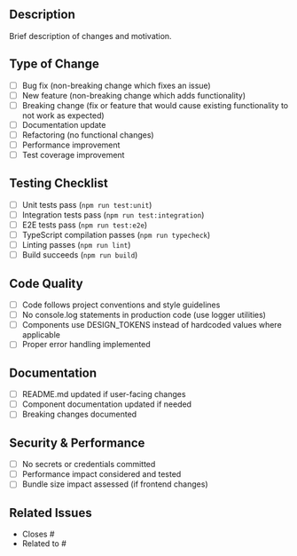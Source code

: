 ## Description

Brief description of changes and motivation.

## Type of Change

- [ ] Bug fix (non-breaking change which fixes an issue)
- [ ] New feature (non-breaking change which adds functionality)
- [ ] Breaking change (fix or feature that would cause existing functionality to not work as expected)
- [ ] Documentation update
- [ ] Refactoring (no functional changes)
- [ ] Performance improvement
- [ ] Test coverage improvement

## Testing Checklist

- [ ] Unit tests pass (`npm run test:unit`)
- [ ] Integration tests pass (`npm run test:integration`)
- [ ] E2E tests pass (`npm run test:e2e`)
- [ ] TypeScript compilation passes (`npm run typecheck`)
- [ ] Linting passes (`npm run lint`)
- [ ] Build succeeds (`npm run build`)

## Code Quality

- [ ] Code follows project conventions and style guidelines
- [ ] No console.log statements in production code (use logger utilities)
- [ ] Components use DESIGN_TOKENS instead of hardcoded values where applicable
- [ ] Proper error handling implemented

## Documentation

- [ ] README.md updated if user-facing changes
- [ ] Component documentation updated if needed
- [ ] Breaking changes documented

## Security & Performance

- [ ] No secrets or credentials committed
- [ ] Performance impact considered and tested
- [ ] Bundle size impact assessed (if frontend changes)

## Related Issues

<!-- Link any related GitHub issues -->

- Closes #
- Related to #

